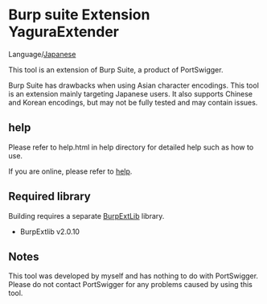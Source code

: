 Burp suite Extension YaguraExtender
=============

Language/[Japanese](Readme-ja.md)

This tool is an extension of Burp Suite, a product of PortSwigger.

Burp Suite has drawbacks when using Asian character encodings.
This tool is an extension mainly targeting Japanese users.
It also supports Chinese and Korean encodings, but may not be fully tested and may contain issues.

## help

Please refer to help.html in help directory for detailed help such as how to use.

If you are online, please refer to [help](https://github.com/raise-isayan/YaguraExtender/blob/master/src/main/help/help.adoc).

## Required library
Building requires a separate [BurpExtLib](https://github.com/raise-isayan/BurpExtLib) library.
* BurpExtlib v2.0.10

## Notes
This tool was developed by myself and has nothing to do with PortSwigger. Please do not contact PortSwigger for any problems caused by using this tool.

